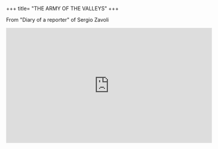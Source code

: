 +++
title= "THE ARMY OF THE VALLEYS"
+++

From "Diary of a reporter" of Sergio Zavoli

<iframe width="560" height="315" src="https://www.youtube.com/embed/lI0GtrQlwRs" frameborder="0" allow="accelerometer; autoplay; encrypted-media; gyroscope; picture-in-picture" allowfullscreen></iframe>